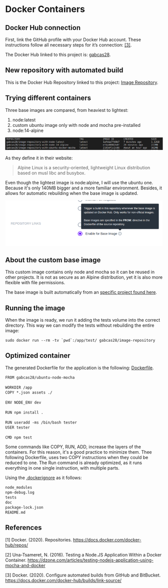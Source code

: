 # Docker Containers

## Docker Hub connection

First, link the GitHub profile with your Docker Hub account. These instructions follow all necessary steps for it’s connection: [[3]][automatic builds].

The Docker Hub linked to this project is: [gabcas28](https://hub.docker.com/repository/docker/gabcas28/).

## New repository with automated build

This is the Docker Hub Repository linked to this project: [Image Repository](https://hub.docker.com/repository/docker/gabcas28/image-repository).

## Trying different containers

Three base images are compared, from heaviest to lightest:

1. node:latest
2. custom ubuntu image only with node and mocha pre-installed
3. node:14-alpine

![Image comparison](./img/Image-size-comparison.png)

As they define it in their website:

> Alpine Linux is a security-oriented, lightweight Linux distribution based on musl libc and busybox.

Even though the lightest image is node:alpine, I will use the ubuntu one. Because it's only 140MB bigger and a more familiar environment. Besides, it allows for automatic rebuilding when the base image is updated.

![Trigger image build](./img/base-image-build.png)

## About the custom base image

This custom image contains only node and mocha so it can be reused in other projects. It is not as secure as an Alpine distribution, yet it is also more flexible with file permissions.

The base image is built automatically from an [specific project found here](https://github.com/GabCas28/ubuntu-node-mocha).


## Running the image

When the image is ready, we run it adding the tests volume into the correct directory. This way we can modify the tests without rebuilding the entire image:

    sudo docker run --rm -tv `pwd`:/app/test/ gabcas28/image-repository



## Optimized container

The generated Dockerfile for the application is the following: [Dockerfile](../Dockerfile).

    FROM gabcas28/ubuntu-node-mocha

    WORKDIR /app
    COPY *.json assets ./

    ENV NODE_ENV dev

    RUN npm install .

    RUN useradd -ms /bin/bash tester
    USER tester

    CMD npm test

Some commands like COPY, RUN, ADD, increase the layers of the containers. For this reason, it's a good practice to minimize them. Thee following Dockerfile, uses two COPY instructions when they could be reduced to one. The Run command is already optimized, as it runs everything in one single instruction, with multiple parts.

Using the  [.dockerignore](../.dockerignore) as it follows:

    node_modules
    npm-debug.log
    tests
    doc
    package-lock.json
    README.md




## References

[1] Docker. (2020). Repositories. https://docs.docker.com/docker-hub/repos/

[2] Una-Tsameret, N. (2016). Testing a Node.JS Application Within a Docker Container. https://dzone.com/articles/testing-nodejs-application-using-mocha-and-docker

[3] Docker. (2020). Configure automated builds from GitHub and BitBucket. https://docs.docker.com/docker-hub/builds/link-source/

[docker repos]:https://docs.docker.com/docker-hub/repos/
[testing node]:https://dzone.com/articles/testing-nodejs-application-using-mocha-and-docker
[automatic builds]:https://docs.docker.com/docker-hub/builds/link-source/